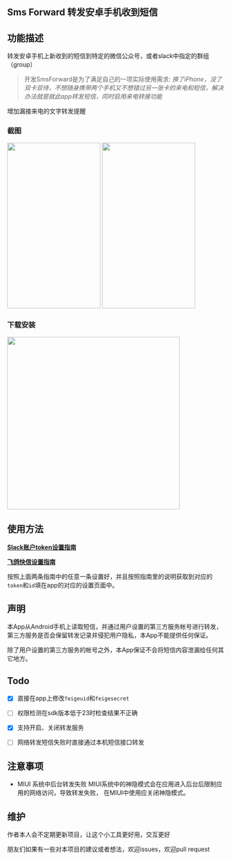 Sms Forward   转发安卓手机收到短信
-----------

## 功能描述

转发安卓手机上新收到的短信到特定的微信公众号，或者slack中指定的群组（group）
> 开发SmsForward是为了满足自己的一项实际使用需求: *换了iPhone，没了双卡双待，不想随身携带两个手机又不想错过另一张卡的来电和短信，解决办法就是就此app转发短信，同时启用来电转接功能*

增加漏接来电的文字转发提醒

### 截图

<img src=./docs/app-home.png width=216 height=384 />      <img src=./docs/app-setting.png width=216 height=384 />  

### 下载安装

<img src=./docs/fir-im-release.png width=400 height=400 />  


## 使用方法

**[Slack账户token设置指南](./docs/setup_slack.md)**  


**[飞鸽快信设置指南](./docs/setup_feige.md)**

按照上面两条指南中的任意一条设置好，并且按照指南里的说明获取到对应的`token`和`id`填在app的对应的设置页面中。


## 声明
本App从Android手机上读取短信，并通过用户设置的第三方服务帐号进行转发，第三方服务是否会保留转发记录并侵犯用户隐私，本App不能提供任何保证。

除了用户设置的第三方服务的帐号之外，本App保证不会将短信内容泄漏给任何其它地方。

## Todo

- [x] 直接在app上修改`feigeuid`和`feigesecret` 
- [ ] 权限检测在sdk版本低于23时检查结果不正确
- [x] 支持开启、关闭转发服务
- [ ] 网络转发短信失败时直接通过本机短信接口转发


## 注意事项

* MIUI 系统中后台转发失败
MIUI系统中的神隐模式会在应用进入后台后限制应用的网络访问，导致转发失败，
在MIUI中使用应关闭神隐模式。


## 维护　

作者本人会不定期更新项目，让这个小工具更好用，交互更好　　

朋友们如果有一些对本项目的建议或者想法，欢迎issues，欢迎pull request

